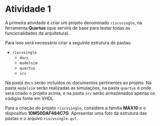 # Atividade 1

A primeira atividade é criar um projeto denominado `riscvsingle`, na ferramenta **Quartus** (que servirá de base para testar todas as funcionalidades da arquitetura).

Para isso será necessário criar a seguinte estrutura de pastas:

- `riscvsingle`
  - `docs`
  - `modelsim`
  - `quartus`
  - `src`

Na pasta `docs` serão incluídos os documentos pertinentes ao projeto. Na pasta `modelsim` serão realizadas as simulações, na pasta `quartus` é onde será criado o projeto acima, e na pasta `src` serão armazenados apenas os códigos fonte em VHDL.

Para a criação do projeto `riscvsingle`, considere a família **MAX10** e o dispositivo **10M50DAF484C7G**. Apresentar uma foto da estrutura das pastas e o arquivo `riscvsingle.qsf`.